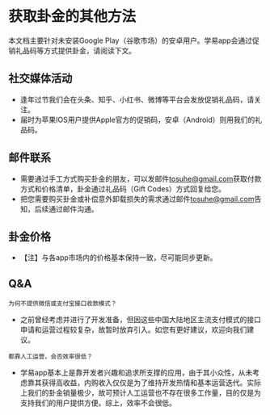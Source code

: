 # 获取卦金的其他方法
本文档主要针对未安装Google Play（谷歌市场）的安卓用户。学易app会通过促销礼品码等方式提供卦金，请阅读下文。
## 社交媒体活动
- 逢年过节我们会在头条、知乎、小红书、微博等平台会发放促销礼品码，请关注。
- 届时为苹果IOS用户提供Apple官方的促销码，安卓（Android）则用我们的礼品码。
## 邮件联系
- 需要通过手工方式购买卦金的朋友，可以发邮件<tosuhe@gmail.com>获取付款方式和价格清单，卦金通过礼品码（Gift Codes）方式回复给您。
- 把您需要购买卦金或补偿意外卸载损失的需求通过邮件<tosuhe@gmail.com>告知，后续通过邮件沟通。
## 卦金价格
- 【注】与各app市场内的价格基本保持一致，尽可能同步更新。
## Q&A
```
为何不提供微信或支付宝接口收款模式？
```
- 之前曾经考虑并进行了开发准备，但因这些中国大陆地区主流支付模式的接口申请和运营过程较复杂，故暂时放弃引入。如您有更好建议，欢迎向我们建议。
```
都靠人工运营，会否效率很低？
```
- 学易app基本上是靠开发者兴趣和追求所支撑的应用，由于其小众性，从未考虑靠其获得高收益，内购收入仅仅是为了维持开发热情和基本运营迭代。实际上我们的卦金销量极少，故可预计人工运营也不存在很多工作量，目的仅是为支持我们的用户提供方便。综上，效率不会很低。